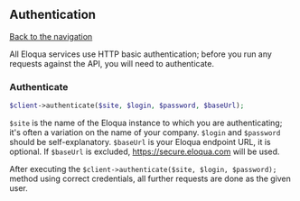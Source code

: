 ## Authentication
[Back to the navigation](index.md)

All Eloqua services use HTTP basic authentication; before you run any requests
against the API, you will need to authenticate.

### Authenticate
```php
$client->authenticate($site, $login, $password, $baseUrl);
```

`$site` is the name of the Eloqua instance to which you are authenticating; it's
often a variation on the name of your company. `$login` and `$password` should
be self-explanatory.  `$baseUrl` is your Eloqua endpoint URL, it is optional.  If
`$baseUrl` is excluded, https://secure.eloqua.com will be used.

After executing the `$client->authenticate($site, $login, $password);` method
using correct credentials, all further requests are done as the given user.
